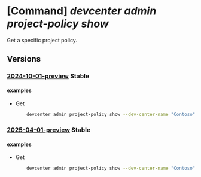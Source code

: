 # [Command] _devcenter admin project-policy show_

Get a specific project policy.

## Versions

### [2024-10-01-preview](/Resources/mgmt-plane/L3N1YnNjcmlwdGlvbnMve30vcmVzb3VyY2Vncm91cHMve30vcHJvdmlkZXJzL21pY3Jvc29mdC5kZXZjZW50ZXIvZGV2Y2VudGVycy97fS9wcm9qZWN0cG9saWNpZXMve30=/2024-10-01-preview.xml) **Stable**

<!-- mgmt-plane /subscriptions/{}/resourcegroups/{}/providers/microsoft.devcenter/devcenters/{}/projectpolicies/{} 2024-10-01-preview -->

#### examples

- Get
    ```bash
        devcenter admin project-policy show --dev-center-name "Contoso" --project-policy-name "DevOnlyResources" --resource-group "rg1"
    ```

### [2025-04-01-preview](/Resources/mgmt-plane/L3N1YnNjcmlwdGlvbnMve30vcmVzb3VyY2Vncm91cHMve30vcHJvdmlkZXJzL21pY3Jvc29mdC5kZXZjZW50ZXIvZGV2Y2VudGVycy97fS9wcm9qZWN0cG9saWNpZXMve30=/2025-04-01-preview.xml) **Stable**

<!-- mgmt-plane /subscriptions/{}/resourcegroups/{}/providers/microsoft.devcenter/devcenters/{}/projectpolicies/{} 2025-04-01-preview -->

#### examples

- Get
    ```bash
        devcenter admin project-policy show --dev-center-name "Contoso" --project-policy-name "DevOnlyResources" --resource-group "rg1"
    ```
